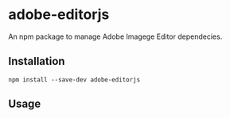 # adobe-editorjs

An npm package to manage Adobe Imagege Editor dependecies.

## Installation

`npm install --save-dev adobe-editorjs`

## Usage



```


```